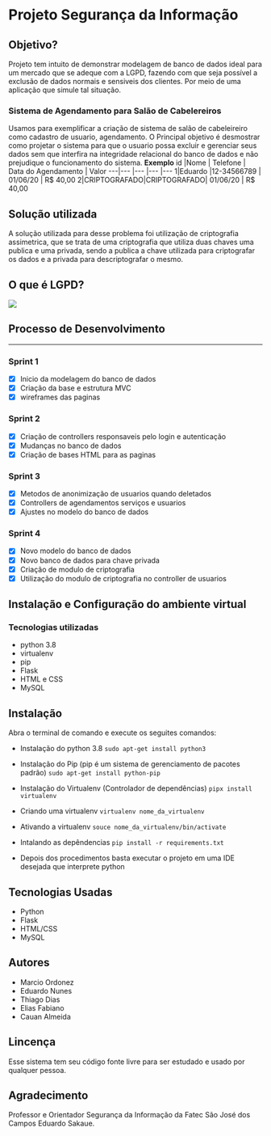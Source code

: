 # Projeto Segurança da Informação

## Objetivo?
Projeto tem intuito de demonstrar modelagem de banco de dados ideal para um mercado que se adeque com a LGPD, fazendo com que seja possível a exclusão de dados normais e sensiveis dos clientes. Por meio de uma aplicação que simule tal situação.

### Sistema de Agendamento para Salão de Cabelereiros
Usamos para exemplificar a criação de sistema de salão de cabeleireiro como cadastro de usuario, agendamento. O Principal objetivo é desmostrar como projetar o sistema para que o usuario possa excluir e gerenciar seus dados sem que interfira na integridade relacional do banco de dados e não prejudique o funcionamento do sistema.
**Exemplo**
id |Nome | Telefone | Data do Agendamento | Valor
---|--- |--- |--- |---
1|Eduardo |12-34566789 | 01/06/20 | R$ 40,00
2|CRIPTOGRAFADO|CRIPTOGRAFADO| 01/06/20 | R$ 40,00

## Solução utilizada
A solução utilizada para desse problema foi utilização de criptografia assimetrica, que se trata de uma criptografia que utiliza duas chaves uma publica e uma privada, sendo a publica a chave utilizada para criptografar os dados e a privada para descriptografar o mesmo.
## O que é LGPD?
[![](http://img.youtube.com/vi/y7SamL2wYSc/0.jpg)](http://www.youtube.com/watch?v=y7SamL2wYSc "O que é LGPD?")

## Processo de Desenvolvimento
---

### Sprint 1
 - [x] Inicio da modelagem do banco de dados 
 - [x] Criação da base e estrutura MVC
 - [x] wireframes das paginas

### Sprint 2
- [x] Criação de controllers responsaveis pelo login e autenticação
- [x] Mudanças no banco de dados
- [x] Criação de bases HTML para as paginas
### Sprint 3
- [x] Metodos de anonimização de usuarios quando deletados
- [x] Controllers de agendamentos serviços e usuarios
- [x] Ajustes no modelo do banco de dados
### Sprint 4
- [x] Novo modelo do banco de dados
- [x] Novo banco de dados para chave privada
- [x] Criação de modulo de criptografia
- [x] Utilização do modulo de criptografia no controller de usuarios
## Instalação e Configuração do ambiente virtual


### Tecnologias utilizadas

* python 3.8
* virtualenv
* pip
* Flask
* HTML e CSS
* MySQL

## Instalação
Abra o terminal de comando e execute os seguites comandos:

* Instalação do python 3.8
`sudo apt-get install python3`

* Instalação do Pip (pip é um sistema de gerenciamento de pacotes padrão)
 `sudo apt-get install python-pip`

* Instalação do Virtualenv (Controlador de dependências)
`pipx install virtualenv`

* Criando uma virtualenv 
`virtualenv nome_da_virtualenv`

* Ativando a virtualenv
`souce nome_da_virtualenv/bin/activate`


* Intalando as depêndencias
`pip install -r requirements.txt` 

* Depois dos procedimentos basta executar o projeto em uma IDE desejada que interprete python

## Tecnologias Usadas

* Python 
* Flask
* HTML/CSS
* MySQL

## Autores 

* Marcio Ordonez 
* Eduardo Nunes 
* Thiago Dias
* Elias Fabiano
* Cauan Almeida



## Lincença 
Esse sistema tem seu código fonte livre para ser estudado e usado por qualquer pessoa.


## Agradecimento 
Professor e Orientador  Segurança da Informação da Fatec São José dos Campos
Eduardo Sakaue.
